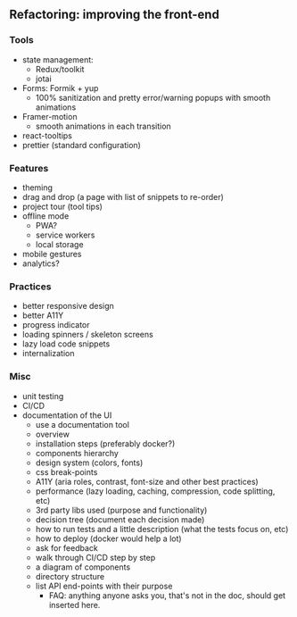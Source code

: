 ## Refactoring: improving the front-end

### Tools

- state management:
  - Redux/toolkit
  - jotai
- Forms: Formik + yup
  - 100% sanitization and pretty error/warning popups with smooth animations
- Framer-motion
  - smooth animations in each transition
- react-tooltips
- prettier (standard configuration)

### Features

- theming
- drag and drop (a page with list of snippets to re-order)
- project tour (tool tips)
- offline mode
  - PWA?
  - service workers
  - local storage
- mobile gestures
- analytics?

### Practices

- better responsive design
- better A11Y
- progress indicator
- loading spinners / skeleton screens
- lazy load code snippets
- internalization

### Misc

- unit testing
- CI/CD
- documentation of the UI
  - use a documentation tool
  - overview
  - installation steps (preferably docker?)
  - components hierarchy
  - design system (colors, fonts)
  - css break-points
  - A11Y (aria roles, contrast, font-size and other best practices)
  - performance (lazy loading, caching, compression, code splitting, etc)
  - 3rd party libs used (purpose and functionality)
  - decision tree (document each decision made)
  - how to run tests and a little description (what the tests focus on, etc)
  - how to deploy (docker would help a lot)
  - ask for feedback
  - walk through CI/CD step by step
  - a diagram of components
  - directory structure
  - list API end-points with their purpose
    - FAQ: anything anyone asks you, that's not in the doc, should get inserted here.